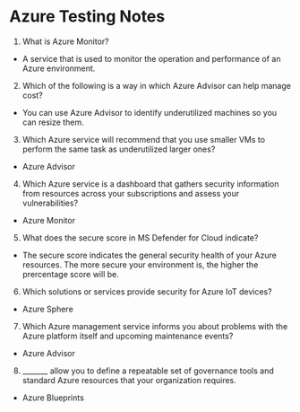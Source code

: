 # Azure Testing Notes

1. What is Azure Monitor?
- A service that is used to monitor the operation and performance of an Azure environment.

2. Which of the following is a way in which Azure Advisor can help manage cost?
- You can use Azure Advisor to identify underutilized machines so you can resize them.

3. Which Azure service will recommend that you use smaller VMs to perform the same task as underutilized larger ones?
- Azure Advisor

4. Which Azure service is a dashboard that gathers security information from resources across your subscriptions and assess your vulnerabilities?
- Azure Monitor

5. What does the secure score in MS Defender for Cloud indicate?
- The secure score indicates the general security health of your Azure resources. The more secure your environment is, the higher the prercentage score will be.

6. Which solutions or services provide security for Azure IoT devices?
- Azure Sphere

7. Which Azure management service informs you about problems with the Azure platform itself and upcoming maintenance events?
- Azure Advisor

8. _______ allow you to define a repeatable set of governance tools and standard Azure resources that your organization requires.
- Azure Blueprints